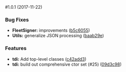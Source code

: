 <a name="1.0.1"></a>
#1.0.1 (2017-11-22)


### Bug Fixes

* **FleetSigner:** improvements ([b5c6055](https://github.com/Neustar-TDI/java-ntdi/commit/b5c6055))
* **Utils:** generalize JSON processing ([baab29e](https://github.com/Neustar-TDI/java-ntdi/commit/baab29e))


### Features

* **tdi:** Add top-level classes ([c42add3](https://github.com/Neustar-TDI/java-ntdi/commit/c42add3))
* **tdi:** build out comprehensive ctor set (#25) ([09d3c98](https://github.com/Neustar-TDI/java-ntdi/commit/09d3c98))



